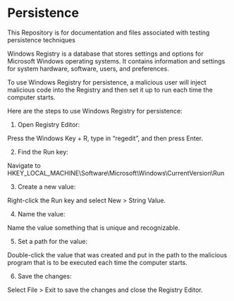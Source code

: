 # Persistence

This Repository is for documentation and files associated with testing persistence techniques


Windows Registry is a database that stores settings and options for Microsoft Windows operating systems. It contains information and settings for system hardware, software, users, and preferences.

To use Windows Registry for persistence, a malicious user will inject malicious code into the Registry and then set it up to run each time the computer starts.

Here are the steps to use Windows Registry for persistence:

1. Open Registry Editor:

Press the Windows Key + R, type in “regedit”, and then press Enter.

2. Find the Run key:

Navigate to HKEY_LOCAL_MACHINE\Software\Microsoft\Windows\CurrentVersion\Run

3. Create a new value:

Right-click the Run key and select New > String Value.

4. Name the value:

Name the value something that is unique and recognizable.

5. Set a path for the value:

Double-click the value that was created and put in the path to the malicious program that is to be executed each time the computer starts.

6. Save the changes:

Select File > Exit to save the changes and close the Registry Editor.
